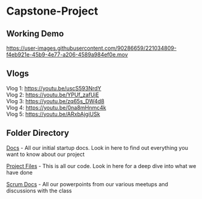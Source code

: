 # Capstone-Project

## Working Demo


https://user-images.githubusercontent.com/90286659/221034809-f4eb921e-45b9-4e77-a206-4589a984ef0e.mov



## Vlogs
Vlog 1: https://youtu.be/uscS593NrdY  
Vlog 2: https://youtu.be/YPUf_zafUjE  
Vlog 3: https://youtu.be/zq65s_DW4d8  
Vlog 4: https://youtu.be/0na8mHnmc4k  
Vlog 5: https://youtu.be/ARxbAjgiUSk  

## Folder Directory
[Docs](Docs/) - All our initial startup docs. Look in here to find out everything you want to know about our project

[Project Files](Project%20Files/) - This is all our code. Look in here for a deep dive into what we have done

[Scrum Docs](Scrum%20Docs/) - All our powerpoints from our various meetups and discussions with the class
